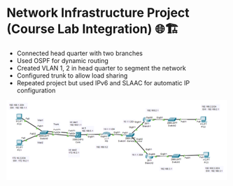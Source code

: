 # Network Infrastructure Project (Course Lab Integration) 🌐🏗️

* Connected head quarter with two branches 
* Used OSPF for dynamic routing
* Created VLAN 1, 2 in head quarter to segment the network
* Configured trunk to allow load sharing
* Repeated project but used IPv6 and SLAAC for automatic IP configuration

![image alt](https://raw.githubusercontent.com/Mariam738/CCNA/refs/heads/master/Project/ProjectIPv4.png)
